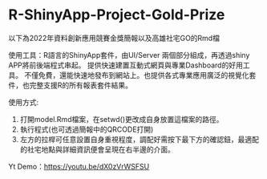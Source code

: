 # R-ShinyApp-Project-Gold-Prize

以下為2022年資料創新應用競賽金獎簡報以及高雄社宅GO的Rmd檔

使用工具：R語言的ShinyApp套件，由UI/Server 兩個部分組成，再透過shiny APP將前後端程式串起。
提供快速建置互動式網頁與專業Dashboard的好用工具。
不僅免費，還能快速地發布到網站上。也提供各式專業應用廣泛的視覺化套件，也完整支援R的所有報表套件結果。

使用方式:
1. 打開model.Rmd檔案，在setwd()更改成自身放置這檔案的路徑。
2. 執行程式(也可透過簡報中的QRCODE打開)
3. 左方的拉桿可任意設置自身重視程度，調配好需按下最下方的確認鈕，最適配的社宅地點與詳細資訊便會呈現在右半邊的介面。


Yt Demo：https://youtu.be/dX0zVrWSFSU
